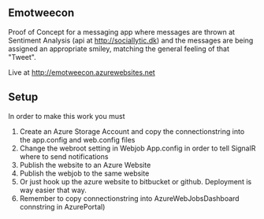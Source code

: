 Emotweecon
-------------------------

Proof of Concept for a messaging app where messages are thrown at Sentiment Analysis (api at http://sociallytic.dk) and the messages are being assigned an appropriate smiley, matching the general feeling of that "Tweet".

Live at http://emotweecon.azurewebsites.net

Setup
-------------------------

In order to make this work you must

 1. Create an Azure Storage Account and copy the connectionstring into the app.config and web.config files
 2. Change the webroot setting in Webjob App.config in order to tell SignalR where to send notifications
 3. Publish the website to an Azure Website
 4. Publish the webjob to the same website
 5. Or just hook up the azure website to bitbucket or github. Deployment is way easier that way.
 6. Remember to copy connectionstring into AzureWebJobsDashboard connstring in AzurePortal)
 